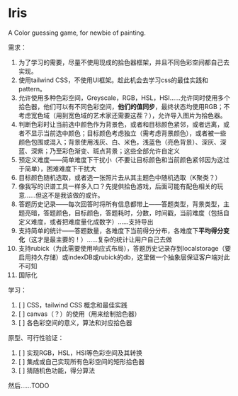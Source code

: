 # Iris

A Color guessing game, for newbie of painting.

需求：

1. 为了学习的需要，尽量不使用现成的拾色器框架，并且不同色彩空间都自己去实现。
2. 使用tailwind CSS，不使用UI框架。趁此机会去学习css的最佳实践和pattern。 
3. 允许使用多种色彩空间，Greyscale，RGB，HSL，HSI……允许同时使用多个拾色器，他们可以有不同色彩空间，**他们的值同步**，最终状态均使用RGB；不考虑宽色域（用到宽色域的艺术家还需要这茬？），允许导入图片为拾色器。
4. 判断色彩时让当前选中颜色作为背景色，或者和目标颜色紧邻，或者远离，或者不显示当前选中颜色；目标颜色考虑独立（需考虑背景颜色），或者被一些颜色包围或混入；背景使用浅灰、白、米色，浅蓝色（亮色背景）、深灰、深蓝、深紫；乃至彩色渐变、斑点背景；这些全部允许自定义
5. 预定义难度——简单难度下干扰小（不要让目标颜色和当前颜色紧邻因为这过于简单），困难难度下干扰大
6. 目标颜色随机选取，或者选一张照片去从其主题色中随机选取（K聚类？）
7. 像我写的识谱工具一样多入口？先提供拾色游戏，后面可能有配色相关的玩意……但这不是我该做的或许。
8. 答题历史记录——每次回答时将所有信息都带上——答题类型，背景类型，主题亮暗，答题颜色，目标颜色，答题耗时，分数，时间戳，当前难度（包括自定义难度，或者把难度量化成数字）……支持导出
9. 支持简单的统计——答题数量，各难度下当前得分分布，各难度下**平均得分变化**（这才是最主要的！）……复杂的统计让用户自己去做
10. 支持rubick（为此需要使用响应式布局），答题历史记录存到localstorage（要启用持久存储）或indexDB或rubick的db，这里做一个抽象层保证客户端对此不可知
11. 国际化

学习：
 
1. [ ] CSS，tailwind CSS 概念和最佳实践
2. [ ] canvas（？）的使用（用来绘制拾色器）
3. [ ] 各色彩空间的意义，算法和对应拾色器

原型、可行性验证：

1. [ ] 实现RGB，HSL，HSI等色彩空间及其转换
2. [ ] 集成或自己实现所有色彩空间的矩形拾色器
3. [ ] 猜随机色功能，得分算法

然后……TODO

